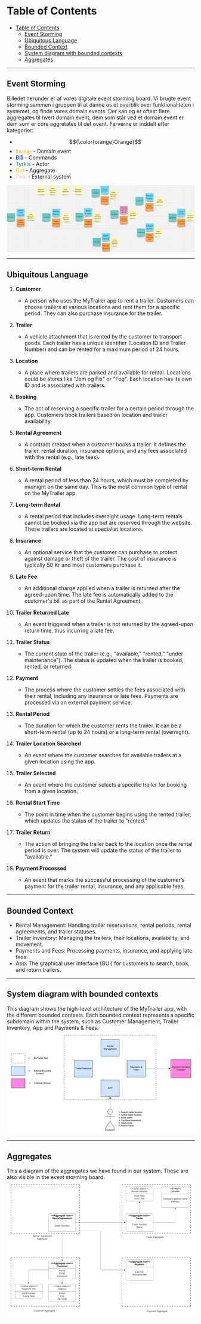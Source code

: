 # Table of Contents
- [Table of Contents](#table-of-contents)
  - [Event Storming](#event-storming)
  - [Ubiquitous Language](#ubiquitous-language)
  - [Bounded Context](#bounded-context)
  - [System diagram with bounded contexts](#system-diagram-with-bounded-contexts)
  - [Aggregates](#aggregates)

---

## Event Storming
Billedet herunder er af vores digitale event storming board. Vi brugte event storming sammen i gruppen til at danne os et overblik over funktionaliteten i systemet, og finde vores domain events. Der kan og er oftest flere aggregates til hvert domain event, dem som står ved et domain event er dem som er core aggretates til det event.
Farverne er inddelt efter kategorier:
- $${\color{orange}Orange}$$
- <code style="color : orange">Orange</code> - Domain event
- <span style="color:blue">Blå</span> - Commands
- <span style="color:teal">Tyrkis</span> - Actor
- <span style="color:#FFC300">Gul</span> - Aggregate
- <span style="color:pink">Pink</span> - External system

![alt text](image-2.png)



---

## Ubiquitous Language

1. **Customer**  
   - A person who uses the MyTrailer app to rent a trailer. Customers can choose trailers at various locations and rent them for a specific period. They can also purchase insurance for the trailer.

2. **Trailer**  
   - A vehicle attachment that is rented by the customer to transport goods. Each trailer has a unique identifier (Location ID and Trailer Number) and can be rented for a maximum period of 24 hours.

3. **Location**  
   - A place where trailers are parked and available for rental. Locations could be stores like "Jem og Fix" or "Fog". Each location has its own ID and is associated with trailers.

4. **Booking**  
   - The act of reserving a specific trailer for a certain period through the app. Customers book trailers based on location and trailer availability.

5. **Rental Agreement**  
   - A contract created when a customer books a trailer. It defines the trailer, rental duration, insurance options, and any fees associated with the rental (e.g., late fees).

6. **Short-term Rental**  
   - A rental period of less than 24 hours, which must be completed by midnight on the same day. This is the most common type of rental on the MyTrailer app.

7. **Long-term Rental**  
   - A rental period that includes overnight usage. Long-term rentals cannot be booked via the app but are reserved through the website. These trailers are located at specialist locations.

8. **Insurance**  
   - An optional service that the customer can purchase to protect against damage or theft of the trailer. The cost of insurance is typically 50 Kr and most customers purchase it.

9. **Late Fee**  
   - An additional charge applied when a trailer is returned after the agreed-upon time. The late fee is automatically added to the customer's bill as part of the Rental Agreement.

10. **Trailer Returned Late**  
    - An event triggered when a trailer is not returned by the agreed-upon return time, thus incurring a late fee.

11. **Trailer Status**  
    - The current state of the trailer (e.g., "available," "rented," "under maintenance"). The status is updated when the trailer is booked, rented, or returned.

12. **Payment**  
    - The process where the customer settles the fees associated with their rental, including any insurance or late fees. Payments are processed via an external payment service.

13. **Rental Period**  
    - The duration for which the customer rents the trailer. It can be a short-term rental (up to 24 hours) or a long-term rental (overnight).

14. **Trailer Location Searched**  
    - An event where the customer searches for available trailers at a given location using the app.

15. **Trailer Selected**  
    - An event where the customer selects a specific trailer for booking from a given location.

16. **Rental Start Time**  
    - The point in time when the customer begins using the rented trailer, which updates the status of the trailer to "rented."

17. **Trailer Return**  
    - The action of bringing the trailer back to the location once the rental period is over. The system will update the status of the trailer to "available."

18. **Payment Processed**  
    - An event that marks the successful processing of the customer’s payment for the trailer rental, insurance, and any applicable fees.




---

## Bounded Context

- Rental Management: Handling trailer reservations, rental periods, rental agreements, and trailer statuses.
- Trailer Inventory: Managing the trailers, their locations, availability, and movement.
- Payments and Fees: Processing payments, insurance, and applying late fees.
- App: The graphical user interface (GUI) for customers to search, book, and return trailers.
---

## System diagram with bounded contexts
This diagram shows the high-level architecture of the MyTrailer app, with the different bounded contexts. Each bounded context represents a specific subdomain within the system, such as Customer Management, Trailer Inventory, App and Payments & Fees.
![alt text](image-1.png)

---

## Aggregates
This a diagram of the aggregates we have found in our system. These are also visible in the event storming board.
![alt text](image-3.png)

